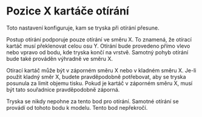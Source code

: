 Pozice X kartáče otírání
====
Toto nastavení konfiguruje, kam se tryska při otírání přesune.

Postup otírání podporuje pouze otírání ve směru X. To znamená, že otírací kartáč musí překlenovat celou osu Y. Otírání bude provedeno přímo vlevo nebo vpravo od bodu, kde tryska končí na vrstvě. Samotný pohyb otírání bude také prováděn výhradně ve směru X.

Otírací kartáč může být v záporném směru X nebo v kladném směru X. Je-li použit kladný směr X, budete pravděpodobně potřebovat, aby se tryska posunula za limit objemu tisku. Pokud je kartáč v záporném směru X, musí být tato souřadnice pravděpodobně záporná.

Tryska se nikdy nepohne za tento bod pro otírání. Samotné otírání se provádí od tohoto bodu k modelu. Tento bod nepřekročí.